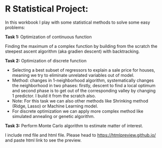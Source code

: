 # R Statistical Project: 

In this workbook I play with some statistical methods to solve some easy problems: 

**Task 1:** Optimization of continuous function

Finding the maximum of a complex function by building from the scratch the steepest ascent algorithm (aka gradien descent) with backtracking.

**Task 2:** Optimization of discrete function
- Selecting a best subset of regressors to explain a sale price for houses, meaning we try to eliminate unrelated variables out of model.
- Method: changes in 1-neighborhood algorithm, systematically changes the neighborhood in two phases: firstly, descent to find a local optimum and second phase is to get out of the corresponding valley by changing 1 predictor. I build it from the scratch also.
- Note: For this task we can also other methods like Shrinking method (Ridge, Lasso) or Machine Learning model.
- For discrete optimization we can apply more complex method like simulated annealing or genetic algorithm.

**Task 3:** Perform Monte Carlo algorithm to estimate matter of interest.

I include rmd file and html file. Please head to https://htmlpreview.github.io/ and paste html link to see the preview.
